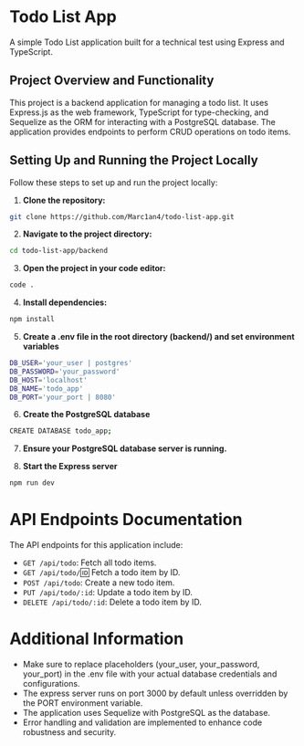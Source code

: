 # Todo List App

A simple Todo List application built for a technical test using Express and TypeScript.

## Project Overview and Functionality

This project is a backend application for managing a todo list. It uses Express.js as the web framework, TypeScript for type-checking, and Sequelize as the ORM for interacting with a PostgreSQL database. The application provides endpoints to perform CRUD operations on todo items.

## Setting Up and Running the Project Locally

Follow these steps to set up and run the project locally:

1. **Clone the repository:**
```bash
git clone https://github.com/Marc1an4/todo-list-app.git
```

2. **Navigate to the project directory:**
```bash
cd todo-list-app/backend
```

3. **Open the project in your code editor:**
```bash
code .
```

4. **Install dependencies:**
```bash
npm install
```

5. **Create a .env file in the root directory (backend/) and set environment variables**
```bash
DB_USER='your_user | postgres'
DB_PASSWORD='your_password'
DB_HOST='localhost'
DB_NAME='todo_app'
DB_PORT='your_port | 8080'
```

6. **Create the PostgreSQL database**
```bash
CREATE DATABASE todo_app;
```

7. **Ensure your PostgreSQL database server is running.**

8. **Start the Express server**
```bash
npm run dev
```

# API Endpoints Documentation
The API endpoints for this application include:
- `GET /api/todo`: Fetch all todo items.
- `GET /api/todo/`:id: Fetch a todo item by ID.
- `POST /api/todo`: Create a new todo item.
- `PUT /api/todo/:id`: Update a todo item by ID.
- `DELETE /api/todo/:id`: Delete a todo item by ID.

# Additional Information
- Make sure to replace placeholders (your_user, your_password, your_port) in the .env file with your actual database credentials and configurations.
- The express server runs on port 3000 by default unless overridden by the PORT environment variable.
- The application uses Sequelize with PostgreSQL as the database.
- Error handling and validation are implemented to enhance code robustness and security.
